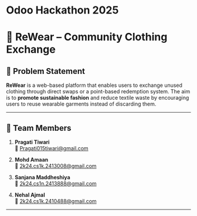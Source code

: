 # Odoo Hackathon 2025

# 👕 ReWear – Community Clothing Exchange

## 🌿 Problem Statement

**ReWear** is a web-based platform that enables users to exchange unused clothing through direct swaps or a point-based redemption system. The aim is to **promote sustainable fashion** and reduce textile waste by encouraging users to reuse wearable garments instead of discarding them.

---

## 👥 Team Members

1. **Pragati Tiwari**  
   📧 Pragati015tiwari@gmail.com

2. **Mohd Amaan**  
   📧 2k24.cs1k.2413008@gmail.com

3. **Sanjana Maddheshiya**  
   📧 2k24.cs1n.2413888@gmail.com

4. **Nehal Ajmal**  
   📧 2k24.cs1k.2410488@gmail.com

---
